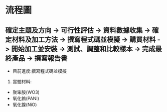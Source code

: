 # 流程圖
## 確定主題及方向 -> 可行性評估 -> 資料數據收集 -> 確定材料及加工方法 -> 撰寫程式碼並模擬 -> 購買材料 -> 開始加工並安裝 -> 測試、調整和比較樣本 -> 完成最終產品 -> 撰寫報告書
- 目前進度:撰寫程式碼並模擬
1. 實驗材料:
  - 聚笨胺(WO3)
  - 氧化鎢(PANI)
  - 氧化鎳(NiO)

